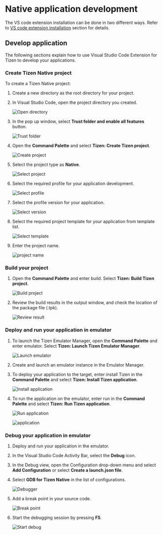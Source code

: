 # Native application development

The VS code extension installation can be done in two different ways. Refer to [VS code extension installation](dotnet.md) section for details. 

## Develop application

The following sections explain how to use Visual Studio Code Extension for Tizen to develop your applications.

### Create Tizen Native project

To create a Tizen Native project:

1. Create a new directory as the root directory for your project.

2. In Visual Studio Code, open the project directory you created.

   ![Open directory](media/native_directory.PNG)

3. In the pop up window, select **Trust folder and enable all features** button.

   ![Trust folder](media/native_trust.PNG)

4. Open the **Command Palette** and select **Tizen: Create Tizen project**.

   ![Create project](media/native_project_create.PNG)

5. Select the project type as **Native**.

   ![Select project](media/native_project_select.PNG)

6. Select the required profile for your application development.

   ![Select profile](media/native_profile.PNG)

7. Select the profile version for your application.

   ![Select version](media/native_profile_version.PNG)

8. Select the required project template for your application from template list.

   ![Select template](media/native_project_template.PNG)

9. Enter the project name.

   ![project name](media/native_project_name.PNG)


### Build your project

1. Open the **Command Palette** and enter build. Select **Tizen: Build Tizen project**.

   ![Build project](media/native_project_build.PNG)

2. Review the build results in the output window, and check the location of the package file (.tpk).

   ![Review result](media/native_build_result.PNG)

### Deploy and run your application in emulator

1. To launch the Tizen Emulator Manager, open the **Command Palette** and enter emulator. Select **Tizen: Launch Tizen Emulator Manager**.

   ![Launch emulator](media/native_deploy.PNG)

2. Create and launch an emulator instance in the Emulator Manager.

3. To deploy your application to the target, enter install Tizen in the **Command Palette** and select **Tizen: Install Tizen application**.

   ![Install application](media/native_install_application.PNG)

4. To run the application on the emulator, enter run in the **Command Palette** and select **Tizen: Run Tizen application**.

   ![Run application](media/native_run_application1.PNG)

   ![application](media/native_run_application2.PNG)

### Debug your application in emulator

1. Deploy and run your application in the emulator.

2. In the Visual Studio Code Activity Bar, select the **Debug** icon.

3. In the Debug view, open the Configuration drop-down menu and select **Add Configuration** or select **Create a launch.json file**.

4. Select **GDB for Tizen Native** in the list of configurations.

   ![Debugger](media/hybrid_debug.png)

5. Add a break point in your source code.

   ![Break point](media/native_add_breakpoint.PNG)

6. Start the debugging session by pressing **F5**.

   ![Start debug](media/native_start_debug.PNG)
